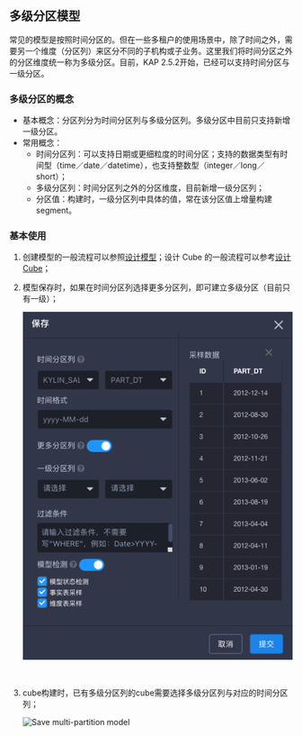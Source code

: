 ## 多级分区模型

常见的模型是按照时间分区的。但在一些多租户的使用场景中，除了时间之外，需要另一个维度（分区列）来区分不同的子机构或子业务。这里我们将时间分区之外的分区维度统一称为多级分区。目前，KAP 2.5.2开始，已经可以支持时间分区与一级分区。

### 多级分区的概念

- 基本概念：分区列分为时间分区列与多级分区列。多级分区中目前只支持新增一级分区。
- 常用概念：
  - 时间分区列：可以支持日期或更细粒度的时间分区；支持的数据类型有时间型（time／date／datetime），也支持整数型（integer／long／short）；
  - 多级分区列：时间分区列之外的分区维度，目前新增一级分区列；
  - 分区值：构建时，一级分区列中具体的值，常在该分区值上增量构建segment。

### 基本使用

1. 创建模型的一般流程可以参照[设计模型](data_modeling.cn.md)；设计 Cube 的一般流程可以参考[设计 Cube](cube/create_cube.cn.md)；

2. 模型保存时，如果在时间分区列选择更多分区列，即可建立多级分区（目前只有一级）；

   ![Save multi-partition model](images/multi_partition/save_mp_model_cn_updated.png)

   ​

3. cube构建时，已有多级分区列的cube需要选择多级分区列与对应的时间分区列；

   ![Save multi-partition model](images/multi_partition/build_mp_cube.png)